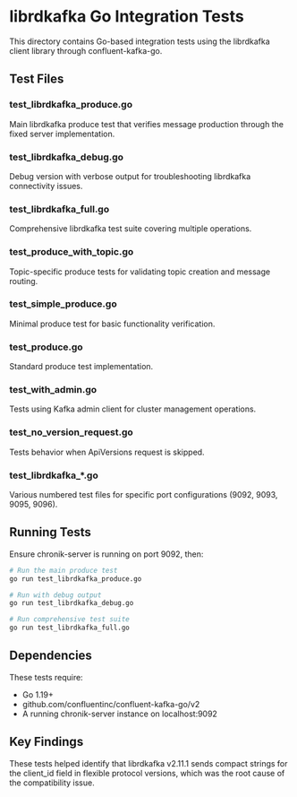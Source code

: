 # librdkafka Go Integration Tests

This directory contains Go-based integration tests using the librdkafka client library through confluent-kafka-go.

## Test Files

### test_librdkafka_produce.go
Main librdkafka produce test that verifies message production through the fixed server implementation.

### test_librdkafka_debug.go
Debug version with verbose output for troubleshooting librdkafka connectivity issues.

### test_librdkafka_full.go
Comprehensive librdkafka test suite covering multiple operations.

### test_produce_with_topic.go
Topic-specific produce tests for validating topic creation and message routing.

### test_simple_produce.go
Minimal produce test for basic functionality verification.

### test_produce.go
Standard produce test implementation.

### test_with_admin.go
Tests using Kafka admin client for cluster management operations.

### test_no_version_request.go
Tests behavior when ApiVersions request is skipped.

### test_librdkafka_*.go
Various numbered test files for specific port configurations (9092, 9093, 9095, 9096).

## Running Tests

Ensure chronik-server is running on port 9092, then:

```bash
# Run the main produce test
go run test_librdkafka_produce.go

# Run with debug output
go run test_librdkafka_debug.go

# Run comprehensive test suite
go run test_librdkafka_full.go
```

## Dependencies

These tests require:
- Go 1.19+
- github.com/confluentinc/confluent-kafka-go/v2
- A running chronik-server instance on localhost:9092

## Key Findings

These tests helped identify that librdkafka v2.11.1 sends compact strings for the client_id field in flexible protocol versions, which was the root cause of the compatibility issue.